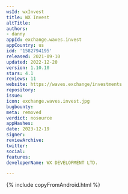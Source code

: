 ```yaml
---
wsId: wxInvest
title: WX Invest
altTitle: 
authors:
- danny
appId: exchange.waves.invest
appCountry: us
idd: '1582794195'
released: 2021-09-10
updated: 2022-12-20
version: 1.10.10
stars: 4.1
reviews: 11
website: https://waves.exchange/investments
repository: 
issue: 
icon: exchange.waves.invest.jpg
bugbounty: 
meta: removed
verdict: nosource
appHashes: 
date: 2023-12-19
signer: 
reviewArchive: 
twitter: 
social: 
features: 
developerName: WX DEVELOPMENT LTD.

---
```


{% include copyFromAndroid.html %}



